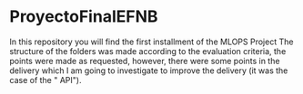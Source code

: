 # ProyectoFinalEFNB
In this repository you will find the first installment of the MLOPS  Project
The structure of the folders was made according to the evaluation criteria, the points were made as requested, however, there were some points in the delivery which I am going to investigate to improve the delivery (it was the case of the " API").

